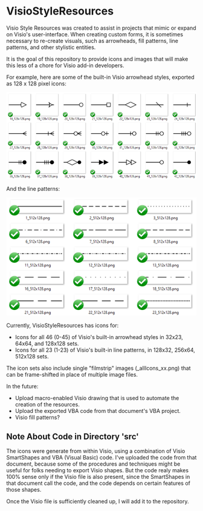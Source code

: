 # VisioStyleResources
Visio Style Resources was created to assist in projects that mimic or expand on Visio's user-interface. When creating custom forms, it is sometimes necessary to re-create visuals, such as arrowheads, fill patterns, line patterns, and other stylistic entities.

It is the goal of this repository to provide icons and images that will make this less of a chore for Visio add-in developers. 

For example, here are some of the built-in Visio arrowhead styles, exported as 128 x 128 pixel icons:

![Sample Arrowhead Icons](https://github.com/visioguy/VisioStyleResources/blob/master/img/sample_arrowhead_icons.png)

And the line patterns:

![Sample Line Pattern Icons](https://github.com/visioguy/VisioStyleResources/blob/master/img/sample_line_pattern_icons.png)

Currently, VisioStyleResources has icons for:

- Icons for all 46 (0-45) of Visio's built-in arrowhead styles in 32x23, 64x64, and 128x128 sets.
- Icons for all 23 (1-23) of Visio's built-in line patterns, in 128x32, 256x64, 512x128 sets.

The icon sets also include single "filmstrip" images (_allIcons_xx.png) that can be frame-shifted in place of multiple image files.

In the future:
- Upload macro-enabled Visio drawing that is used to automate the creation of the resources.
- Upload the exported VBA code from that document's VBA project.
- Visio fill patterns?

## Note About Code in Directory 'src'
The icons were generate from within Visio, using a combination of Visio SmartShapes and VBA (Visual Basic) code. I've uploaded the code from that document, because some of the procedures and techniques might be useful for folks needing to export Visio shapes. But the code realy makes 100% sense only if the Visio file is also present, since the SmartShapes in that document call the code, and the code depends on certain features of those shapes.

Once the Visio file is sufficiently cleaned up, I will add it to the repository.
